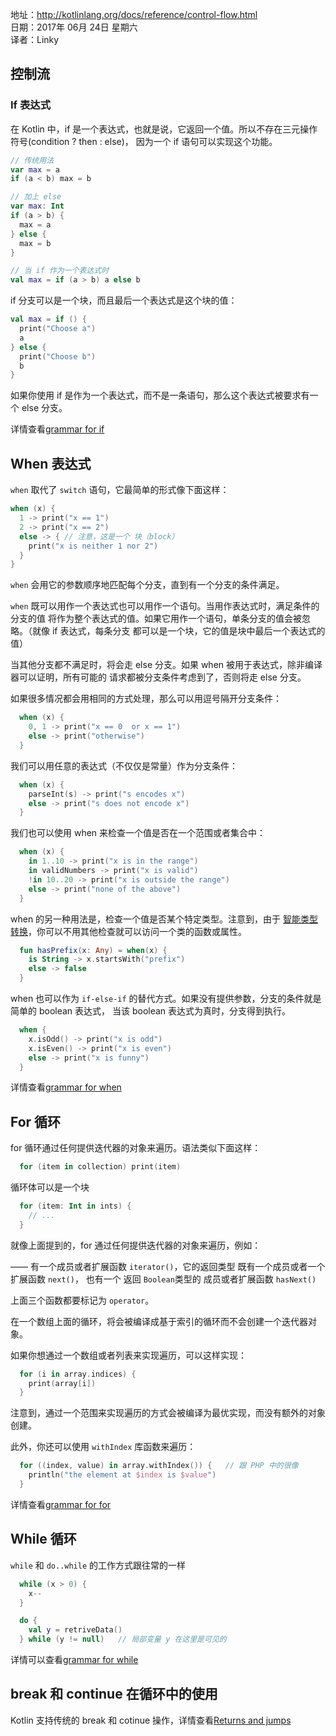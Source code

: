 

地址：http://kotlinlang.org/docs/reference/control-flow.html<br />
日期：2017年 06月 24日 星期六<br />
译者：Linky<br />

## 控制流

### If 表达式

在 Kotlin 中，if 是一个表达式，也就是说，它返回一个值。所以不存在三元操作符号(condition ? then : else)，
因为一个 if 语句可以实现这个功能。

```kotlin
// 传统用法
var max = a
if (a < b) max = b

// 加上 else
var max: Int
if (a > b) {
  max = a
} else {
  max = b
}

// 当 if 作为一个表达式时
val max = if (a > b) a else b
```

if 分支可以是一个块，而且最后一个表达式是这个块的值：

```kotlin
val max = if () {
  print("Choose a")
  a
} else {
  print("Choose b")
  b
}
```

如果你使用 if 是作为一个表达式，而不是一条语句，那么这个表达式被要求有一个 else 分支。

详情查看[grammar for if](http://kotlinlang.org/docs/reference/grammar.html#if)

## When 表达式

`when` 取代了 `switch` 语句，它最简单的形式像下面这样：

```kotlin
when (x) {
  1 -> print("x == 1")
  2 -> print("x == 2")
  else -> { // 注意，这是一个 块（block）
    print("x is neither 1 nor 2")
  }
}
```

`when` 会用它的参数顺序地匹配每个分支，直到有一个分支的条件满足。

`when` 既可以用作一个表达式也可以用作一个语句。当用作表达式时，满足条件的分支的值
将作为整个表达式的值。如果它用作一个语句，单条分支的值会被忽略。（就像 if 表达式，每条分支
都可以是一个块，它的值是块中最后一个表达式的值）

当其他分支都不满足时，将会走 else 分支。如果 when 被用于表达式，除非编译器可以证明，所有可能的
请求都被分支条件考虑到了，否则将走 else 分支。

如果很多情况都会用相同的方式处理，那么可以用逗号隔开分支条件：

```kotlin
  when (x) {
    0, 1 -> print("x == 0  or x == 1")
    else -> print("otherwise")
  }
```

我们可以用任意的表达式（不仅仅是常量）作为分支条件：

```kotlin
  when (x) {
    parseInt(s) -> print("s encodes x")
    else -> print("s does not encode x")
  }
```

我们也可以使用 when 来检查一个值是否在一个范围或者集合中：

```kotlin
  when (x) {
    in 1..10 -> print("x is in the range")
    in validNumbers -> print("x is valid")
    !in 10..20 -> print("x is outside the range")
    else -> print("none of the above")
  }
```

when 的另一种用法是，检查一个值是否某个特定类型。注意到，由于 [智能类型转换](http://kotlinlang.org/docs/reference/typecasts.html#smart-casts)，你可以不用其他检查就可以访问一个类的函数或属性。

```kotlin
  fun hasPrefix(x: Any) = when(x) {
    is String -> x.startsWith("prefix")
    else -> false
  }
```

when 也可以作为 `if-else-if` 的替代方式。如果没有提供参数，分支的条件就是简单的 boolean 表达式，
当该 boolean 表达式为真时，分支得到执行。

```kotlin
  when {
    x.isOdd() -> print("x is odd")
    x.isEven() -> print("x is even")
    else -> print("x is funny")
  }
```

详情查看[grammar for when](http://kotlinlang.org/docs/reference/grammar.html#when)


## For 循环

for 循环通过任何提供迭代器的对象来遍历。语法类似下面这样：

```kotlin
  for (item in collection) print(item)
```

循环体可以是一个块

```kotlin
  for (item: Int in ints) {
    // ...
  }
```

就像上面提到的，for 通过任何提供迭代器的对象来遍历，例如：

  —— 有一个成员或者扩展函数 `iterator()`，它的返回类型 既有一个成员或者一个扩展函数 `next()`，
     也有一个 返回 `Boolean`类型的 成员或者扩展函数 `hasNext()`

上面三个函数都要标记为 `operator`。

在一个数组上面的循环，将会被编译成基于索引的循环而不会创建一个迭代器对象。

如果你想通过一个数组或者列表来实现遍历，可以这样实现：

```kotlin
  for (i in array.indices) {
    print(array[i])
  }
```

注意到，通过一个范围来实现遍历的方式会被编译为最优实现，而没有额外的对象创建。

此外，你还可以使用 `withIndex` 库函数来遍历：

```kotlin
  for ((index, value) in array.withIndex()) {	// 跟 PHP 中的很像 
    println("the element at $index is $value")
  }
```

详情查看[grammar for for](http://kotlinlang.org/docs/reference/grammar.html#for)

## While 循环

`while` 和 `do..while` 的工作方式跟往常的一样

```kotlin
  while (x > 0) {
    x--
  }

  do {
    val y = retriveData()
  } while (y != null)	// 局部变量 y 在这里是可见的 
```

详情可以查看[grammar for while](http://kotlinlang.org/docs/reference/grammar.html#while)

## break 和 continue 在循环中的使用

Kotlin 支持传统的 break 和 cotinue 操作，详情查看[Returns and jumps](http://kotlinlang.org/docs/reference/returns.html)
















